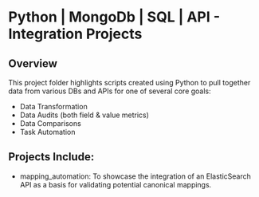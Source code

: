 # Python | MongoDb | SQL | API - Integration Projects

## Overview

This project folder highlights scripts created using Python to pull together data from various DBs and APIs for one of several core goals:
 
 - Data Transformation
 - Data Audits (both field & value metrics)
 - Data Comparisons
 - Task Automation

## Projects Include:

 - mapping_automation: To showcase the integration of an ElasticSearch API as a basis for validating potential canonical mappings.
